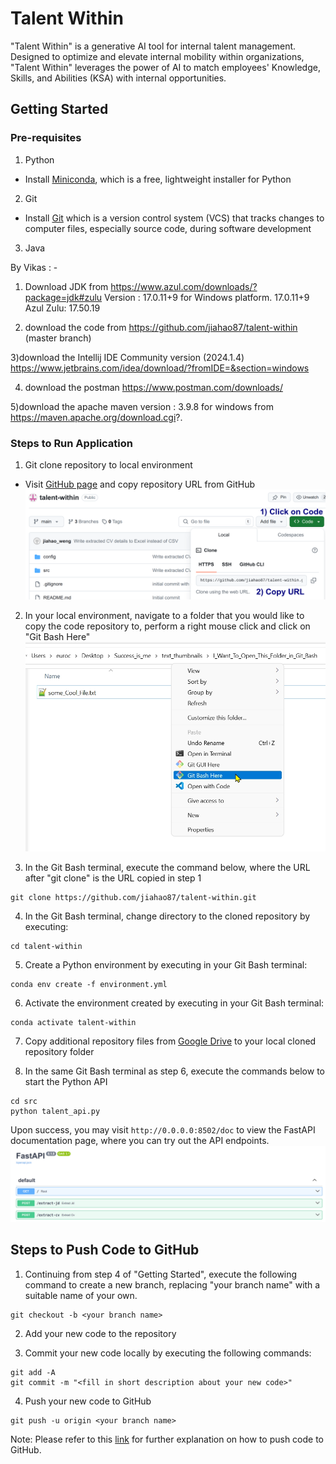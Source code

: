 # Talent Within

"Talent Within" is a generative AI tool for internal talent management. Designed to optimize and elevate internal mobility within organizations, "Talent Within" leverages the power of AI to match employees' Knowledge, Skills, and Abilities (KSA) with internal opportunities.

## Getting Started

### Pre-requisites
1. Python
* Install [Miniconda](https://docs.anaconda.com/miniconda/miniconda-install/), which is a free, lightweight installer for Python
2. Git
* Install [Git](https://git-scm.com/book/en/v2/Getting-Started-Installing-Git) which is a version control system (VCS) that tracks changes to computer files, especially source code, during software development
3. Java

 By  Vikas : - 
 
 1) Download JDK  from https://www.azul.com/downloads/?package=jdk#zulu
            Version : 17.0.11+9  for Windows platform.
            17.0.11+9
            Azul Zulu: 17.50.19

  2) download the code from https://github.com/jiahao87/talent-within   (master branch)
  
  3)download the Intellij IDE Community version (2024.1.4) https://www.jetbrains.com/idea/download/?fromIDE=&section=windows
  
  4) download the postman https://www.postman.com/downloads/
  
  5)download the apache maven version : 3.9.8 for windows from https://maven.apache.org/download.cgi?.

### Steps to Run Application
1. Git clone repository to local environment
* Visit [GitHub page](https://github.com/jiahao87/talent-within/tree/main) and copy repository URL from GitHub <break>
![Repo URL screenshot](assets/images/repo_url.png)

2. In your local environment, navigate to a folder that you would like to copy the code repository to, perform a right mouse click and click on "Git Bash Here" <break>
![Open Git here](assets/images/open_git.jpg)

3. In the Git Bash terminal, execute the command below, where the URL after "git clone" is the URL copied in step 1 
```
git clone https://github.com/jiahao87/talent-within.git
```

4. In the Git Bash terminal, change directory to the cloned repository by executing:
```
cd talent-within
```

5. Create a Python environment by executing in your Git Bash terminal:
```
conda env create -f environment.yml
```

6. Activate the environment created by executing in your Git Bash terminal:
```
conda activate talent-within
```

7. Copy additional repository files from [Google Drive](https://drive.google.com/drive/folders/17RHQ4tX2xV9DgbceeQNdg3YUgDlzzMyl?usp=sharing) to your local cloned repository folder

8. In the same Git Bash terminal as step 6, execute the commands below to start the Python API
```
cd src
python talent_api.py
``` 
Upon success, you may visit ```http://0.0.0.0:8502/doc``` to view the FastAPI documentation page, where you can try out the API endpoints.
![FastAPI Documentation](assets/images/python_api.png)

## Steps to Push Code to GitHub
1. Continuing from step 4 of "Getting Started", execute the following command to create a new branch, replacing "your branch name" with a suitable name of your own.
```
git checkout -b <your branch name>
``` 

2. Add your new code to the repository

3. Commit your new code locally by executing the following commands:
```
git add -A
git commit -m "<fill in short description about your new code>"
```

4. Push your new code to GitHub
```
git push -u origin <your branch name>
```

Note: Please refer to this [link](https://subscription.packtpub.com/book/cloud-and-networking/9781783986842/2/ch02lvl1sec22/cloning-your-repository-and-pushing-code-to-it) for further explanation on how to push code to GitHub.
